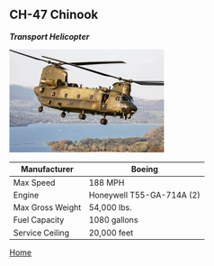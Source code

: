 ## CH-47 Chinook
_**Transport Helicopter**_

![Chinook](download-2.jpg)

| Manufacturer | Boeing |
| ----------- | ----------- |
|  Max Speed | 188 MPH |
| Engine | Honeywell T55-GA-714A (2)  |
| Max Gross Weight | 54,000 lbs. |
| Fuel Capacity | 1080 gallons | 
| Service Ceiling | 20,000 feet | 

[Home](README.md)
